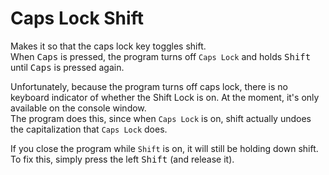 # Caps Lock Shift  
  
Makes it so that the caps lock key toggles shift.  
When <kbd>Caps</kbd> is pressed, the program turns off `Caps Lock` and holds <kbd>Shift</kbd> until <kbd>Caps</kbd> is pressed again.  
  
Unfortunately, because the program turns off caps lock, there is no keyboard indicator of whether the Shift Lock is on. At the moment, it's only available on the console window.  
The program does this, since when `Caps Lock` is on, shift actually undoes the capitalization that `Caps Lock` does.  
  
If you close the program while `Shift` is on, it will still be holding down shift. To fix this, simply press the left <kbd>Shift</kbd> (and release it).

